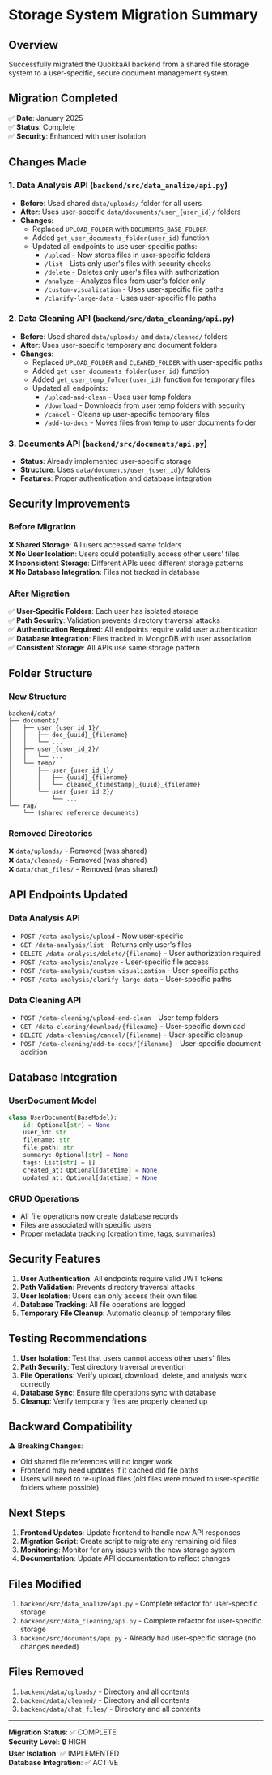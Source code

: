 # Storage System Migration Summary

## Overview
Successfully migrated the QuokkaAI backend from a shared file storage system to a user-specific, secure document management system.

## Migration Completed
✅ **Date**: January 2025  
✅ **Status**: Complete  
✅ **Security**: Enhanced with user isolation  

## Changes Made

### 1. Data Analysis API (`backend/src/data_analize/api.py`)
- **Before**: Used shared `data/uploads/` folder for all users
- **After**: Uses user-specific `data/documents/user_{user_id}/` folders
- **Changes**:
  - Replaced `UPLOAD_FOLDER` with `DOCUMENTS_BASE_FOLDER`
  - Added `get_user_documents_folder(user_id)` function
  - Updated all endpoints to use user-specific paths:
    - `/upload` - Now stores files in user-specific folders
    - `/list` - Lists only user's files with security checks
    - `/delete` - Deletes only user's files with authorization
    - `/analyze` - Analyzes files from user's folder only
    - `/custom-visualization` - Uses user-specific file paths
    - `/clarify-large-data` - Uses user-specific file paths

### 2. Data Cleaning API (`backend/src/data_cleaning/api.py`)
- **Before**: Used shared `data/uploads/` and `data/cleaned/` folders
- **After**: Uses user-specific temporary and document folders
- **Changes**:
  - Replaced `UPLOAD_FOLDER` and `CLEANED_FOLDER` with user-specific paths
  - Added `get_user_documents_folder(user_id)` function
  - Added `get_user_temp_folder(user_id)` function for temporary files
  - Updated all endpoints:
    - `/upload-and-clean` - Uses user temp folders
    - `/download` - Downloads from user temp folders with security
    - `/cancel` - Cleans up user-specific temporary files
    - `/add-to-docs` - Moves files from temp to user documents folder

### 3. Documents API (`backend/src/documents/api.py`)
- **Status**: Already implemented user-specific storage
- **Structure**: Uses `data/documents/user_{user_id}/` folders
- **Features**: Proper authentication and database integration

## Security Improvements

### Before Migration
❌ **Shared Storage**: All users accessed same folders  
❌ **No User Isolation**: Users could potentially access other users' files  
❌ **Inconsistent Storage**: Different APIs used different storage patterns  
❌ **No Database Integration**: Files not tracked in database  

### After Migration
✅ **User-Specific Folders**: Each user has isolated storage  
✅ **Path Security**: Validation prevents directory traversal attacks  
✅ **Authentication Required**: All endpoints require valid user authentication  
✅ **Database Integration**: Files tracked in MongoDB with user association  
✅ **Consistent Storage**: All APIs use same storage pattern  

## Folder Structure

### New Structure
```
backend/data/
├── documents/
│   ├── user_{user_id_1}/
│   │   ├── doc_{uuid}_{filename}
│   │   └── ...
│   ├── user_{user_id_2}/
│   │   └── ...
│   └── temp/
│       ├── user_{user_id_1}/
│       │   ├── {uuid}_{filename}
│       │   └── cleaned_{timestamp}_{uuid}_{filename}
│       └── user_{user_id_2}/
│           └── ...
└── rag/
    └── (shared reference documents)
```

### Removed Directories
❌ `data/uploads/` - Removed (was shared)  
❌ `data/cleaned/` - Removed (was shared)  
❌ `data/chat_files/` - Removed (was shared)  

## API Endpoints Updated

### Data Analysis API
- `POST /data-analysis/upload` - Now user-specific
- `GET /data-analysis/list` - Returns only user's files
- `DELETE /data-analysis/delete/{filename}` - User authorization required
- `POST /data-analysis/analyze` - User-specific file access
- `POST /data-analysis/custom-visualization` - User-specific paths
- `POST /data-analysis/clarify-large-data` - User-specific paths

### Data Cleaning API
- `POST /data-cleaning/upload-and-clean` - User temp folders
- `GET /data-cleaning/download/{filename}` - User-specific download
- `DELETE /data-cleaning/cancel/{filename}` - User-specific cleanup
- `POST /data-cleaning/add-to-docs/{filename}` - User-specific document addition

## Database Integration

### UserDocument Model
```python
class UserDocument(BaseModel):
    id: Optional[str] = None
    user_id: str
    filename: str
    file_path: str
    summary: Optional[str] = None
    tags: List[str] = []
    created_at: Optional[datetime] = None
    updated_at: Optional[datetime] = None
```

### CRUD Operations
- All file operations now create database records
- Files are associated with specific users
- Proper metadata tracking (creation time, tags, summaries)

## Security Features

1. **User Authentication**: All endpoints require valid JWT tokens
2. **Path Validation**: Prevents directory traversal attacks
3. **User Isolation**: Users can only access their own files
4. **Database Tracking**: All file operations are logged
5. **Temporary File Cleanup**: Automatic cleanup of temporary files

## Testing Recommendations

1. **User Isolation**: Test that users cannot access other users' files
2. **Path Security**: Test directory traversal prevention
3. **File Operations**: Verify upload, download, delete, and analysis work correctly
4. **Database Sync**: Ensure file operations sync with database
5. **Cleanup**: Verify temporary files are properly cleaned up

## Backward Compatibility

⚠️ **Breaking Changes**: 
- Old shared file references will no longer work
- Frontend may need updates if it cached old file paths
- Users will need to re-upload files (old files were moved to user-specific folders where possible)

## Next Steps

1. **Frontend Updates**: Update frontend to handle new API responses
2. **Migration Script**: Create script to migrate any remaining old files
3. **Monitoring**: Monitor for any issues with the new storage system
4. **Documentation**: Update API documentation to reflect changes

## Files Modified

1. `backend/src/data_analize/api.py` - Complete refactor for user-specific storage
2. `backend/src/data_cleaning/api.py` - Complete refactor for user-specific storage
3. `backend/src/documents/api.py` - Already had user-specific storage (no changes needed)

## Files Removed

1. `backend/data/uploads/` - Directory and all contents
2. `backend/data/cleaned/` - Directory and all contents  
3. `backend/data/chat_files/` - Directory and all contents

---

**Migration Status**: ✅ COMPLETE  
**Security Level**: 🔒 HIGH  
**User Isolation**: ✅ IMPLEMENTED  
**Database Integration**: ✅ ACTIVE